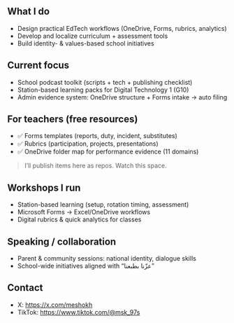 ## What I do
- Design practical EdTech workflows (OneDrive, Forms, rubrics, analytics)
- Develop and localize curriculum + assessment tools
- Build identity- & values-based school initiatives

## Current focus
- School podcast toolkit (scripts + tech + publishing checklist)
- Station-based learning packs for Digital Technology 1 (G10)
- Admin evidence system: OneDrive structure + Forms intake → auto filing

## For teachers (free resources)
- ✅ Forms templates (reports, duty, incident, substitutes)
- ✅ Rubrics (participation, projects, presentations)
- ✅ OneDrive folder map for performance evidence (11 domains)
> I’ll publish items here as repos. Watch this space.

## Workshops I run
- Station-based learning (setup, rotation timing, assessment)
- Microsoft Forms → Excel/OneDrive workflows
- Digital rubrics & quick analytics for classes

## Speaking / collaboration
- Parent & community sessions: national identity, dialogue skills
- School-wide initiatives aligned with “عزّنا بطبعنا”

## Contact
- X: https://x.com/meshokh
- TikTok: https://www.tiktok.com/@msk_97s
